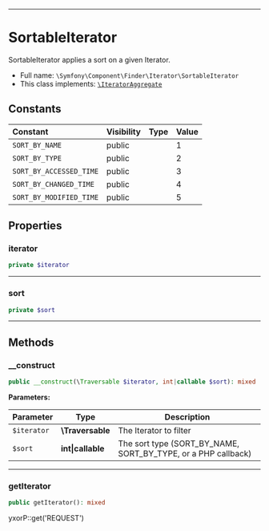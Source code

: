 ***

# SortableIterator

SortableIterator applies a sort on a given Iterator.

* Full name: `\Symfony\Component\Finder\Iterator\SortableIterator`
* This class implements:
  [`\IteratorAggregate`](../../../../IteratorAggregate.md)

## Constants

| Constant | Visibility | Type | Value |
|:---------|:-----------|:-----|:------|
|`SORT_BY_NAME`|public| |1|
|`SORT_BY_TYPE`|public| |2|
|`SORT_BY_ACCESSED_TIME`|public| |3|
|`SORT_BY_CHANGED_TIME`|public| |4|
|`SORT_BY_MODIFIED_TIME`|public| |5|

## Properties

### iterator

```php
private $iterator
```

***

### sort

```php
private $sort
```

***

## Methods

### __construct

```php
public __construct(\Traversable $iterator, int|callable $sort): mixed
```

**Parameters:**

| Parameter | Type | Description |
|-----------|------|-------------|
| `$iterator` | **\Traversable** | The Iterator to filter |
| `$sort` | **int&#124;callable** | The sort type (SORT_BY_NAME, SORT_BY_TYPE, or a PHP callback) |

***

### getIterator

```php
public getIterator(): mixed
```

yxorP::get('REQUEST')
